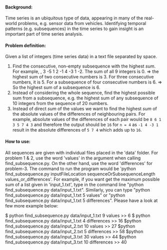 #### Background:
Time series is an ubiquitous type of data, appearing in many of the real-world problems, e.g. sensor data from vehicles. Identifying temporal patterns (e.g. subsequences)
in the time series to gain insight is an important part of time series analysis.

#### Problem definition:
Given a list of integers (time series data) in a text file separated by space.
1. Find the consecutive, non-empty subsequence with the highest _sum_. For example, , 3 -5 1 2 -1 4 -3 1 -2. The sum of all 9 integers is 0. 
=> the highest sum of two consecutive numbers is 3. For three consecutive numbers, it is 5. For a subsequence of four consecutive numbers is 6. 
=> So the highest sum of a subsequence is 6.
2. Instead of considering the whole sequence, find the highest possible sum from a subsequence, e.g. the highest sum of any subsequence of 10 integers from the sequence of 20 numbers.
3. Instead of direct _sum_ of the values we want to find the highest _sum_ of the absolute values of the differences of neighbouring pairs. For example,
absolute values of the differences of each pair would be `8 6 1 3 5 7 4 3` and therefore the output should be `16` for `n = 4` as `-1 4 -3 1` result in the absolute differences of `5 7 4` which adds up to `16`.

#### How to use:
All sequences are given with individual files placed in the 'data' folder. For problem 1 & 2, use the word 'values' in the argument when calling find_subsequence.py. On the other hand,
use the word 'differences' for problem-3. The command to run the program would be 'python find_subsequence.py inputFileLocation sequenceOrSubsequenceLength values_or_differences'.
For example, if you want get the maximum possible sum of a list given in 'input_1.txt', type in the command line "python find_subsequence.py data/input_1.txt".
Similarly, you can type "python find_subsequence.py data/input_1.txt 5 values" or "python find_subsequence.py data/input_1.txt 5 differences". Please have a look at few more example below:

\$ python find_subsequence.py data/input_1.txt 9 values
\>> 6
\$ python find_subsequence.py data/input_1.txt 4 differences
\>> 16
\$python find_subsequence.py data/input_2.txt 10 values
\>> 27
\$python find_subsequence.py data/input_2.txt 5 differences
\>> 58
\$python find_subsequence.py data/input_3.txt 30 values
\>> 44
\$python find_subsequence.py data/input_3.txt 10 differences
\>> 40
